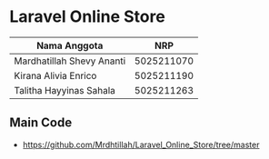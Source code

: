 # Laravel Online Store

Nama Anggota | NRP
------------------- | --------------		
Mardhatillah Shevy Ananti | 5025211070
Kirana Alivia Enrico | 5025211190
Talitha Hayyinas Sahala | 5025211263

## Main Code 
- https://github.com/Mrdhtillah/Laravel_Online_Store/tree/master
